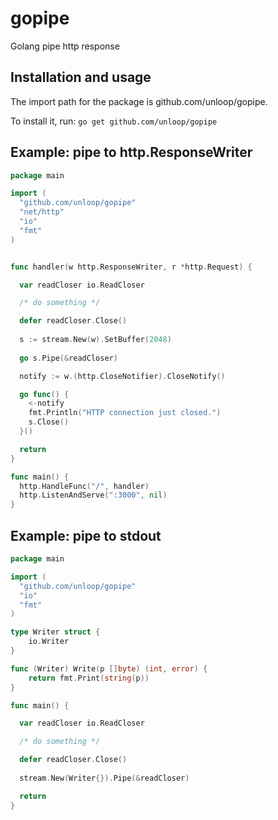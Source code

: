 gopipe
=======
  
Golang pipe http response
  
## Installation and usage
 
The import path for the package is github.com/unloop/gopipe.
  
To install it, run: `go get github.com/unloop/gopipe`
  
## Example: pipe to http.ResponseWriter
  
```go
package main

import (
  "github.com/unloop/gopipe"
  "net/http"
  "io"
  "fmt"
)


func handler(w http.ResponseWriter, r *http.Request) {

  var readCloser io.ReadCloser

  /* do something */

  defer readCloser.Close()
	
  s := stream.New(w).SetBuffer(2048)
  
  go s.Pipe(&readCloser)

  notify := w.(http.CloseNotifier).CloseNotify()

  go func() {
	<-notify
	fmt.Println("HTTP connection just closed.")
	s.Close()
  }()

  return
}

func main() {
  http.HandleFunc("/", handler)
  http.ListenAndServe(":3000", nil)
}
``` 

## Example: pipe to stdout

  
```go
package main

import (
  "github.com/unloop/gopipe"
  "io"
  "fmt"
)

type Writer struct {
	io.Writer
}

func (Writer) Write(p []byte) (int, error) {
	return fmt.Print(string(p))
}

func main() {

  var readCloser io.ReadCloser

  /* do something */

  defer readCloser.Close()
	
  stream.New(Writer{}).Pipe(&readCloser)

  return
}
```
